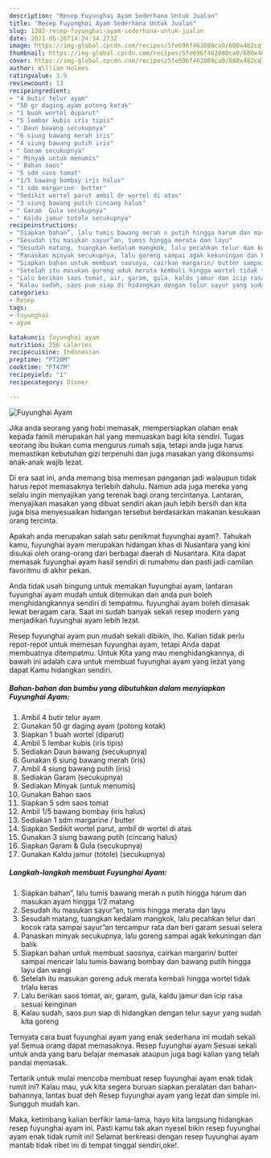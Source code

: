 ```yaml
---
description: "Resep Fuyunghai Ayam Sederhana Untuk Jualan"
title: "Resep Fuyunghai Ayam Sederhana Untuk Jualan"
slug: 1282-resep-fuyunghai-ayam-sederhana-untuk-jualan
date: 2021-05-26T14:24:34.273Z
image: https://img-global.cpcdn.com/recipes/5fe696f462088ca0/680x482cq70/fuyunghai-ayam-foto-resep-utama.jpg
thumbnail: https://img-global.cpcdn.com/recipes/5fe696f462088ca0/680x482cq70/fuyunghai-ayam-foto-resep-utama.jpg
cover: https://img-global.cpcdn.com/recipes/5fe696f462088ca0/680x482cq70/fuyunghai-ayam-foto-resep-utama.jpg
author: William Holmes
ratingvalue: 3.9
reviewcount: 13
recipeingredient:
- "4 butir telur ayam"
- "50 gr daging ayam potong kotak"
- "1 buah wortel diparut"
- "5 lembar kubis iris tipis"
- " Daun bawang secukupnya"
- "6 siung bawang merah iris"
- "4 siung bawang putih iris"
- " Garam secukupnya"
- " Minyak untuk menumis"
- " Bahan saos"
- "5 sdm saos tomat"
- "1/5 bawang bombay iris halus"
- "1 sdm margarine  butter"
- "Sedikit wortel parut ambil dr wortel di atas"
- "3 siung bawang putih cincang halus"
- " Garam  Gula secukupnya"
- " Kaldu jamur totole secukupnya"
recipeinstructions:
- "Siapkan bahan”, lalu tumis bawang merah n putih hingga harum dan masukan ayam hingga 1/2 matang"
- "Sesudah itu masukan sayur”an, tumis hingga merata dan layu"
- "Sesudah matang, tuangkan kedalam mangkok, lalu pecahkan telur dan kocok rata sampai sayur”an tercampur rata dan beri garam sesuai selera"
- "Panaskan minyak secukupnya, lalu goreng sampai agak kekuningan dan balik"
- "Siapkan bahan untuk membuat saosnya, cairkan margarin/ butter sampai mencair lalu tumis bawang bombay dan bawang putih hingga layu dan wangi"
- "Setelah itu masukan goreng aduk merata kembali hingga wortel tidak trlalu keras"
- "Lalu berikan saos tomat, air, garam, gula, kaldu jamur dan icip rasa sesuai keinginan"
- "Kalau sudah, saos pun siap di hidangkan dengan telur sayur yang sudah kita goreng"
categories:
- Resep
tags:
- fuyunghai
- ayam

katakunci: fuyunghai ayam 
nutrition: 256 calories
recipecuisine: Indonesian
preptime: "PT20M"
cooktime: "PT47M"
recipeyield: "1"
recipecategory: Dinner

---
```



![Fuyunghai Ayam](https://img-global.cpcdn.com/recipes/5fe696f462088ca0/680x482cq70/fuyunghai-ayam-foto-resep-utama.jpg)

Jika anda seorang yang hobi memasak, mempersiapkan olahan enak kepada famili merupakan hal yang memuaskan bagi kita sendiri. Tugas seorang ibu bukan cuma mengurus rumah saja, tetapi anda juga harus memastikan kebutuhan gizi terpenuhi dan juga masakan yang dikonsumsi anak-anak wajib lezat.

Di era  saat ini, anda memang bisa memesan panganan jadi walaupun tidak harus repot memasaknya terlebih dahulu. Namun ada juga mereka yang selalu ingin menyajikan yang terenak bagi orang tercintanya. Lantaran, menyajikan masakan yang dibuat sendiri akan jauh lebih bersih dan kita juga bisa menyesuaikan hidangan tersebut berdasarkan makanan kesukaan orang tercinta. 



Apakah anda merupakan salah satu penikmat fuyunghai ayam?. Tahukah kamu, fuyunghai ayam merupakan hidangan khas di Nusantara yang kini disukai oleh orang-orang dari berbagai daerah di Nusantara. Kita dapat memasak fuyunghai ayam hasil sendiri di rumahmu dan pasti jadi camilan favoritmu di akhir pekan.

Anda tidak usah bingung untuk memakan fuyunghai ayam, lantaran fuyunghai ayam mudah untuk ditemukan dan anda pun boleh menghidangkannya sendiri di tempatmu. fuyunghai ayam boleh dimasak lewat beragam cara. Saat ini sudah banyak sekali resep modern yang menjadikan fuyunghai ayam lebih lezat.

Resep fuyunghai ayam pun mudah sekali dibikin, lho. Kalian tidak perlu repot-repot untuk memesan fuyunghai ayam, tetapi Anda dapat membuatnya ditempatmu. Untuk Kita yang mau menghidangkannya, di bawah ini adalah cara untuk membuat fuyunghai ayam yang lezat yang dapat Kamu hidangkan sendiri.

<!--inarticleads1-->

##### Bahan-bahan dan bumbu yang dibutuhkan dalam menyiapkan Fuyunghai Ayam:

1. Ambil 4 butir telur ayam
1. Gunakan 50 gr daging ayam (potong kotak)
1. Siapkan 1 buah wortel (diparut)
1. Ambil 5 lembar kubis (iris tipis)
1. Sediakan  Daun bawang (secukupnya)
1. Gunakan 6 siung bawang merah (iris)
1. Ambil 4 siung bawang putih (iris)
1. Sediakan  Garam (secukupnya)
1. Sediakan  Minyak (untuk menumis)
1. Gunakan  Bahan saos
1. Siapkan 5 sdm saos tomat
1. Ambil 1/5 bawang bombay (iris halus)
1. Sediakan 1 sdm margarine / butter
1. Siapkan Sedikit wortel parut, ambil dr wortel di atas
1. Gunakan 3 siung bawang putih (cincang halus)
1. Siapkan  Garam &amp; Gula (secukupnya)
1. Gunakan  Kaldu jamur (totole) (secukupnya)




<!--inarticleads2-->

##### Langkah-langkah membuat Fuyunghai Ayam:

1. Siapkan bahan”, lalu tumis bawang merah n putih hingga harum dan masukan ayam hingga 1/2 matang
1. Sesudah itu masukan sayur”an, tumis hingga merata dan layu
1. Sesudah matang, tuangkan kedalam mangkok, lalu pecahkan telur dan kocok rata sampai sayur”an tercampur rata dan beri garam sesuai selera
1. Panaskan minyak secukupnya, lalu goreng sampai agak kekuningan dan balik
1. Siapkan bahan untuk membuat saosnya, cairkan margarin/ butter sampai mencair lalu tumis bawang bombay dan bawang putih hingga layu dan wangi
1. Setelah itu masukan goreng aduk merata kembali hingga wortel tidak trlalu keras
1. Lalu berikan saos tomat, air, garam, gula, kaldu jamur dan icip rasa sesuai keinginan
1. Kalau sudah, saos pun siap di hidangkan dengan telur sayur yang sudah kita goreng




Ternyata cara buat fuyunghai ayam yang enak sederhana ini mudah sekali ya! Semua orang dapat memasaknya. Resep fuyunghai ayam Sesuai sekali untuk anda yang baru belajar memasak ataupun juga bagi kalian yang telah pandai memasak.

Tertarik untuk mulai mencoba membuat resep fuyunghai ayam enak tidak rumit ini? Kalau mau, yuk kita segera buruan siapkan peralatan dan bahan-bahannya, lantas buat deh Resep fuyunghai ayam yang lezat dan simple ini. Sungguh mudah kan. 

Maka, ketimbang kalian berfikir lama-lama, hayo kita langsung hidangkan resep fuyunghai ayam ini. Pasti kamu tak akan nyesel bikin resep fuyunghai ayam enak tidak rumit ini! Selamat berkreasi dengan resep fuyunghai ayam mantab tidak ribet ini di tempat tinggal sendiri,oke!.

